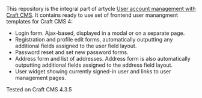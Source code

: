 This repository is the integral part of artycle [User account management with Craft CMS](https://blog.fortrabbit.com/craft-cms-frontend-testing-with-codeception-and-cypress). It contains ready to use set of frontend user manangment templates for Craft CMS 4:

* Login form. Ajax-based, displayed in a modal or on a separate page.
* Registration and profile edit forms, automatically outputting any additional fields assigned to the user field layout.
* Password reset and set new password forms.
* Address form and list of addresses. Address form is also automatically outputting additional fields assigned to the address field layout.
* User widget showing currently signed-in user and links to user management pages.

Tested on Craft CMS 4.3.5

